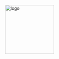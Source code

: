 <img src="https://github-readme-stats.vercel.app/api?username=zwtdzh&show_icons=true" alt="logo" height="160" style="margin: 5px;" />
